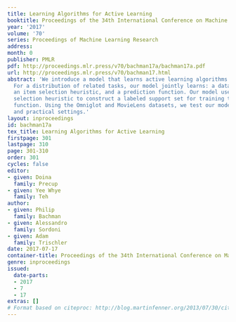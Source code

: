 ```yaml
---
title: Learning Algorithms for Active Learning
booktitle: Proceedings of the 34th International Conference on Machine Learning
year: '2017'
volume: '70'
series: Proceedings of Machine Learning Research
address: 
month: 0
publisher: PMLR
pdf: http://proceedings.mlr.press/v70/bachman17a/bachman17a.pdf
url: http://proceedings.mlr.press/v70/bachman17.html
abstract: 'We introduce a model that learns active learning algorithms via metalearning.
  For a distribution of related tasks, our model jointly learns: a data representation,
  an item selection heuristic, and a prediction function. Our model uses the item
  selection heuristic to construct a labeled support set for training the prediction
  function. Using the Omniglot and MovieLens datasets, we test our model in synthetic
  and practical settings.'
layout: inproceedings
id: bachman17a
tex_title: Learning Algorithms for Active Learning
firstpage: 301
lastpage: 310
page: 301-310
order: 301
cycles: false
editor:
- given: Doina
  family: Precup
- given: Yee Whye
  family: Teh
author:
- given: Philip
  family: Bachman
- given: Alessandro
  family: Sordoni
- given: Adam
  family: Trischler
date: 2017-07-17
container-title: Proceedings of the 34th International Conference on Machine Learning
genre: inproceedings
issued:
  date-parts:
  - 2017
  - 7
  - 17
extras: []
# Format based on citeproc: http://blog.martinfenner.org/2013/07/30/citeproc-yaml-for-bibliographies/
---
```

